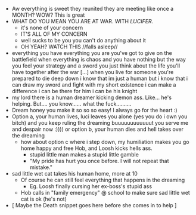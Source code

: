 - Aw everything is sweet they reunited they are meeting like once a MONTH? WOW? This is great
- WHAT DO YOU MEAN YOU ARE AT WAR. WITH _LUCIFER_.
  - it's none of your concern
  - IT'S ALL OF MY CONCERN
  - well sucks to be you you can't do anything about it
  - OH YEAH? WATCH THIS //falls asleep//
- everything you have everything you are you've got to give on the battlefield when everything is chaos and you have nothing but the way you feel your strategy and a sword you just think about the life you'll have together after the war [...] when you live for someone you're prepared to die deep down i know that im just a human but i know that i can draw my sword and fight with my short existence i can make a difference i can be there for him i can be his knight
- my lord there is a human dreamer kicking demon ass. Like... he's helping. But.... you know...... what the fuck..........
- Dream honey you make it so so so easy! I always go for the heart :)
- Option a, your human lives, luci leaves you alone (yes you do i own you bitch) and you keep ruling the dreaming buuuuuuuuuuuut you serve me and despair now :)))) or option b, your human dies and hell takes over the dreaming
  - how about option c where i step down, my humiliation makes you go home happy and free Hob, and Loosh kicks hells ass.
    - stupid little man makes a stupid little gamble
    - "My pride has hurt you once before. I will not repeat that mistake."
- sad little wet cat takes his human home, more at 10
  - Of course he can still feel everything that happens in the dreaming
    - Eg. Loosh finally cursing her ex-boss's stupid ass
  - Hob calls in "family emergency" @ school to make sure sad little wet cat is ok (he's not)
- [ Maybe the Death snippet goes here before she comes in to help ]
